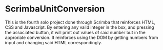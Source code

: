 # ScrimbaUnitConversion

This is the fourth solo project done through Scrimba that reinforces HTML, CSS and Javascript. By entering any valid integer in the box, and pressing the associated button, it will print out values of said number but in the approriate conversion. It reinforces using the DOM by getting numbers from input and changing said HTML correspondingly.
